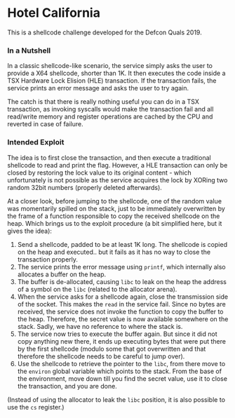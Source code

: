 # Hotel California

This is a shellcode challenge developed for the Defcon Quals 2019.

### In a Nutshell

In a classic shellcode-like scenario, the service simply asks the user to
provide a X64 shellcode, shorter than 1K. It then executes the code inside
a TSX Hardware Lock Elision (HLE) transaction. If the transaction fails,
the service prints an error message and asks the user to try again.

The catch is that there is really nothing useful you can do in a TSX
transaction, as invoking syscalls would make the transaction fail and all
read/write memory and register operations are cached by the CPU and
reverted in case of failure. 

### Intended Exploit

The idea is to first close the transaction, and then execute a traditional
shellcode to read and print the flag. However, a HLE transaction can only
be closed by restoring the lock value to its original content - which
unfortunately is not possible as the service acquires the lock by 
XORing two random 32bit numbers (properly deleted afterwards).

At a closer look, before jumping to the shellcode, one of the random value
was momentarily spilled on the stack, just to be immediately overwritten 
by the frame of a function responsible to copy the received shellcode on
the heap. Which brings us to the exploit procedure (a bit simplified here,
but it gives the idea):

1. Send a shellcode, padded to be at least 1K long. The shellcode 
   is copied on the heap and executed.. but it fails as it has no way
   to close the transaction properly.
2. The service prints the error message using `printf`, which internally
   also allocates a buffer on the heap.
3. The buffer is de-allocated, causing `libc` to leak on the heap the
   address of a symbol on the `libc` (related to the allocator arena).
4. When the service asks for a shellcode again, close the transmission side
   of the socket. This makes the `read` in the service fail. Since no bytes
   are received, the service does not invoke the function to copy the buffer
   to the heap. Therefore, the secret value is now available somewhere on the
   stack. Sadly, we have no reference to where the stack is.
5. The service now tries to execute the buffer again. But since it did not
   copy anything new there, it ends up executing bytes that were put there
   by the first shellcode (modulo some that got overwritten and that therefore
   the shellcode needs to be careful to jump over).
6. Use the shellcode to retrieve the pointer to the `libc`, from there move to
   the `environ` global variable which points to the stack. 
   From the base of the environment, move down till you find the secret
   value, use it to close the transaction, and you are done.

(Instead of using the allocator to leak the `libc` position, it is also
possible to use the `cs` register.)










